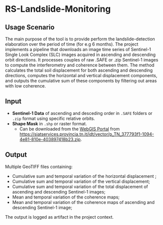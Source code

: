 # RS-Landslide-Monitoring

## Usage Scenario

The main purpose of the tool is to provide perform the landslide-detection elaboration over the period of time (for e.g 6 months). The project implements a pipeline that downloads an image time series of Sentinel-1 Single Look Complex (SLC) images acquired in ascending and descending orbit directions. It processes couples of raw .SAFE or .zip Sentinel-1 images to compute the interferometry and coherence between them. The method calculates the total soil displacement for both ascending and descending directions, computes the horizontal and vertical displacement components, and outputs the cumulative sum of these components by filtering out areas with low coherence.

## Input

- **Sentinel-1 Data** of ascending and desceding order in `.SAFE` folders or `.zip` format using specific relative orbits.
- **Shape Mask** in `.shp` or raster format.
  - Can be downloaded from the [WebGIS Portal](https://webgis.provincia.tn.it/) from https://siatservices.provincia.tn.it/idt/vector/p_TN_377793f1-1094-4e81-810e-403897418b23.zip.

## Output

Multiple GeoTIFF files containing:

- Cumulative sum and temporal variation of the horizontal displacement ;
- Cumulative sum and temporal variation of the vertical displacement;
- Cumulative sum and temporal variation of the total displacement of ascending and descending Sentinel-1 images;
- Mean and temporal variation of the coherence maps;
- Mean and temporal variation of the coherence maps of ascending and descending Sentinel-1 image;

The output is logged as artifact in the project context.
